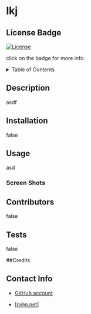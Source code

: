 # lkj

## License Badge

[![License](https://img.shields.io/badge/License-Apache%202.0-blue.svg)](https://opensource.org/licenses/Apache-2.0)

click on the badge for more info.

<details>
<summary>Table of Contents</summary>

-[Description](#Description)

-[Installation](#Installation)

-[Usage](#Usage)

-[Contributors](#Contributors)

-[Test](#Tests)

-[Contact](#Contact)
</details>

## Description
  
asdf
  
## Installation

false
  
## Usage

asd

### Screen Shots
  
## Contributors

false

## Tests

false

##Credits

## Contact Info

* [ GitHub account](https://github.com/)

* [n@n.net]

